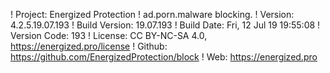 ! Project: Energized Protection
! ad.porn.malware blocking.
! Version: 4.2.5.19.07.193
! Build Version: 19.07.193
! Build Date: Fri, 12 Jul 19 19:55:08
! Version Code: 193
! License: CC BY-NC-SA 4.0, https://energized.pro/license
! Github: https://github.com/EnergizedProtection/block
! Web: https://energized.pro
